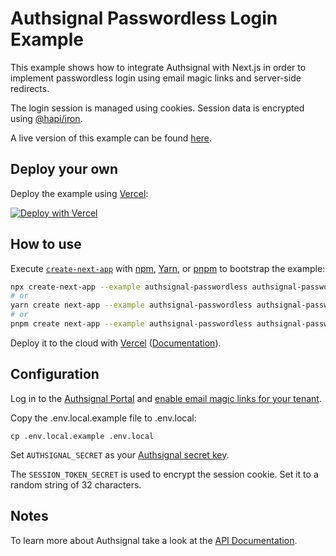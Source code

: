 # Authsignal Passwordless Login Example

This example shows how to integrate Authsignal with Next.js in order to implement passwordless login using email magic links and server-side redirects.

The login session is managed using cookies. Session data is encrypted using [@hapi/iron](https://hapi.dev/family/iron).

A live version of this example can be found [here](https://authsignal-next-passwordless-example.vercel.app).

## Deploy your own 

Deploy the example using [Vercel](https://vercel.com?utm_source=github&utm_medium=readme&utm_campaign=next-example):

[![Deploy with Vercel](https://vercel.com/button)](https://vercel.com/new/git/external?repository-url=https://github.com/vercel/next.js/tree/canary/examples/authsignal-passwordless&project-name=authsignal-passwordless&repository-name=authsignal-passwordless)

## How to use

Execute [`create-next-app`](https://github.com/vercel/next.js/tree/canary/packages/create-next-app) with [npm](https://docs.npmjs.com/cli/init), [Yarn](https://yarnpkg.com/lang/en/docs/cli/create/), or [pnpm](https://pnpm.io) to bootstrap the example:

```bash
npx create-next-app --example authsignal-passwordless authsignal-passwordless-app
# or
yarn create next-app --example authsignal-passwordless authsignal-passwordless-app
# or
pnpm create next-app --example authsignal-passwordless authsignal-passwordless-app
```

Deploy it to the cloud with [Vercel](https://vercel.com/new?utm_source=github&utm_medium=readme&utm_campaign=next-example) ([Documentation](https://nextjs.org/docs/deployment)).

## Configuration

Log in to the [Authsignal Portal](https://portal.authsignal.com) and [enable email magic links for your tenant](https://portal.authsignal.com/organisations/tenants/authenticators).

Copy the .env.local.example file to .env.local:

```
cp .env.local.example .env.local
```

Set `AUTHSIGNAL_SECRET` as your [Authsignal secret key](https://portal.authsignal.com/organisations/tenants/api).

The `SESSION_TOKEN_SECRET` is used to encrypt the session cookie. Set it to a random string of 32 characters.

## Notes

To learn more about Authsignal take a look at the [API Documentation](https://docs.authsignal.com/).
